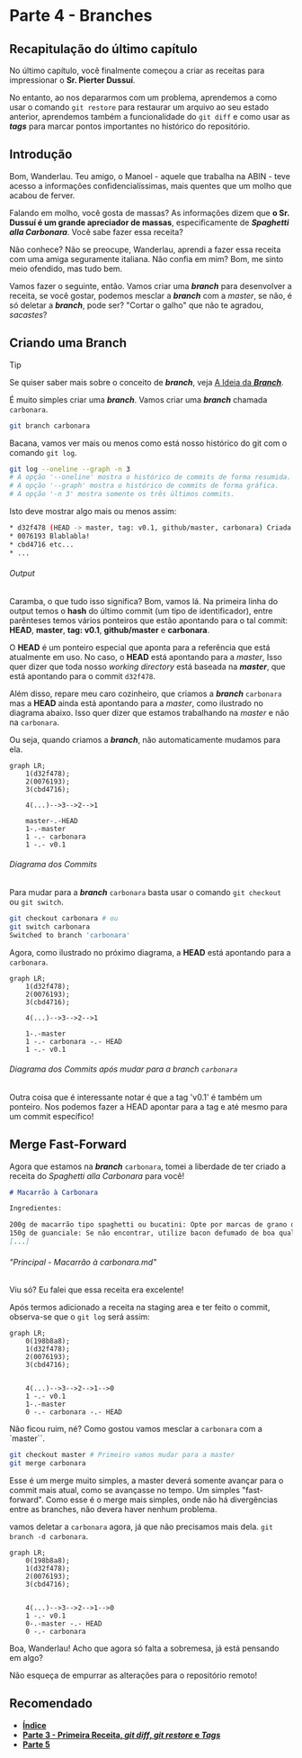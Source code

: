 # Parte 4 - Branches

## Recapitulação do último capítulo

No último capítulo, você finalmente começou a criar as receitas para impressionar o **Sr. Pierter Dussuí**. 

No entanto, ao nos depararmos com um problema, aprendemos a como usar o comando `git restore` para restaurar um arquivo ao seu estado anterior, aprendemos também a funcionalidade do `git diff` e como usar as ***tags*** para marcar pontos importantes no histórico do repositório.

## Introdução

Bom, Wanderlau. Teu amigo, o Manoel - aquele que trabalha na ABIN - teve acesso a informações confidencialíssimas, mais quentes que um molho que acabou de ferver.

Falando em molho, você gosta de massas? As informações dizem que **o Sr. Dussuí é um grande apreciador de massas**, especificamente de ***Spaghetti alla Carbonara***. Você sabe fazer essa receita?

Não conhece? Não se preocupe, Wanderlau, aprendi a fazer essa receita com uma amiga seguramente italiana. Não confia em mim? Bom, me sinto meio ofendido, mas tudo bem.

Vamos fazer o seguinte, então. Vamos criar uma ***branch*** para desenvolver a receita, se você gostar, podemos mesclar a ***branch*** com a *master*, se não, é só deletar a ***branch***, pode ser? "Cortar o galho" que não te agradou, *sacastes*?

## Criando uma Branch

>[!TIP]
> Se quiser saber mais sobre o conceito de ***branch***, veja [A Ideia da ***Branch***](Outros/A%20Ideia%20da%20Branch.md).

É muito simples criar uma ***branch***. Vamos criar uma ***branch*** chamada `carbonara`.

```bash
git branch carbonara
```

Bacana, vamos ver mais ou menos como está nosso histórico do git com o comando `git log`.

```bash
git log --oneline --graph -n 3
# A opção '--oneline' mostra o histórico de commits de forma resumida.
# A opção '--graph' mostra o histórico de commits de forma gráfica.
# A opção '-n 3' mostra somente os três últimos commits.
```

Isto deve mostrar algo mais ou menos assim:

```bash
* d32f478 (HEAD -> master, tag: v0.1, github/master, carbonara) Criada a primeira receita! Criada a parte 3 do tutorial!
* 0076193 Blablabla!
* cbd4716 etc...
* ...
```

###### Output

Caramba, o que tudo isso significa? Bom, vamos lá. Na primeira linha do output temos o **hash** do último commit (um tipo de identificador), entre parênteses temos vários ponteiros que estão apontando para o tal commit: **HEAD**, **master**, **tag: v0.1**, **github/master** e **carbonara**.

O **HEAD** é um ponteiro especial que aponta para a referência que está atualmente em uso. No caso, o **HEAD** está apontando para a *master*,
Isso quer dizer que toda nosso *working directory* está baseada na ***master***, que está apontando para o commit `d32f478`.

Além disso, repare meu caro cozinheiro, que criamos a ***branch*** `carbonara` mas a **HEAD** ainda está apontando para a *master*, como ilustrado no diagrama abaixo. Isso quer dizer que estamos trabalhando na *master* e não na `carbonara`.

Ou seja, quando criamos a ***branch***, não automaticamente mudamos para ela.

```mermaid
graph LR;
    1(d32f478);
    2(0076193);
    3(cbd4716);
    
    4(...)-->3-->2-->1

    master-.-HEAD
    1-.-master
    1 -.- carbonara
    1 -.- v0.1

```

###### Diagrama dos Commits

Para mudar para a ***branch*** `carbonara` basta usar o comando `git checkout` ou `git switch`.

```bash
git checkout carbonara # ou
git switch carbonara
Switched to branch 'carbonara'
```

Agora, como ilustrado no próximo diagrama, a **HEAD** está apontando para a `carbonara`.

```mermaid
graph LR;
    1(d32f478);
    2(0076193);
    3(cbd4716);
    
    4(...)-->3-->2-->1

    1-.-master
    1 -.- carbonara -.- HEAD
    1 -.- v0.1

```

###### Diagrama dos Commits após mudar para a branch `carbonara`

Outra coisa que é interessante notar é que a tag 'v0.1' é também um ponteiro. Nos podemos fazer a HEAD apontar para a tag e até mesmo para um commit específico!

## Merge Fast-Forward

Agora que estamos na ***branch*** `carbonara`, tomei a liberdade de ter criado a receita do *Spaghetti alla Carbonara* para você!

```markdown
# Macarrão à Carbonara

Ingredientes:

200g de macarrão tipo spaghetti ou bucatini: Opte por marcas de grano duro para garantir textura e sabor.
150g de guanciale: Se não encontrar, utilize bacon defumado de boa qualidade em cubos.
[...]
```

###### "Principal - Macarrão à carbonara.md"

Viu só? Eu falei que essa receita era excelente!

Após termos adicionado a receita na staging area e ter feito o commit, observa-se que o `git log` será assim:

```mermaid
graph LR;
    0(198b8a8);
    1(d32f478);
    2(0076193);
    3(cbd4716);
    

    4(...)-->3-->2-->1-->0
    1 -.- v0.1
    1-.-master
    0 -.- carbonara -.- HEAD

```

Não ficou ruim, né? Como gostou vamos mesclar a `carbonara` com a `master``.

```bash
git checkout master # Primeiro vamos mudar para a master
git merge carbonara
```

Esse é um merge muito simples, a master deverá somente avançar para o commit mais atual, como se avançasse no tempo. Um simples "fast-forward". Como esse é o merge mais simples, onde não há divergências entre as branches, não devera haver nenhum problema.

vamos deletar a `carbonara` agora, já que não precisamos mais dela. `git branch -d carbonara`.

```mermaid
graph LR;
    0(198b8a8);
    1(d32f478);
    2(0076193);
    3(cbd4716);
    

    4(...)-->3-->2-->1-->0
    1 -.- v0.1
    0-.-master -.- HEAD
    0 -.- carbonara

```

Boa, Wanderlau! Acho que agora só falta a sobremesa, já está pensando em algo?

Não esqueça de empurrar as alterações para o repositório remoto!

## Recomendado

* [**Índice**](readme.md)
* [**Parte 3 - Primeira Receita, *git diff*, *git restore* e *Tags***](Parte%203.md)
* [**Parte 5**]()

